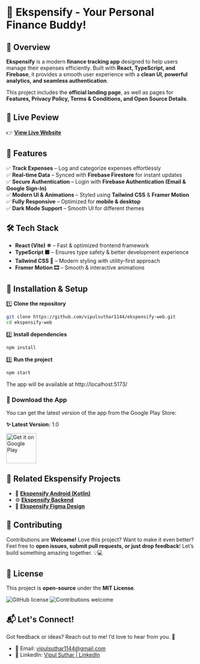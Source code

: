 # 🎉 Ekspensify - Your Personal Finance Buddy!

## **🚀 Overview**

**Ekspensify** is a modern **finance tracking app** designed to help users manage their expenses efficiently. Built with **React, TypeScript, and Firebase**, it provides a smooth user experience with a **clean UI, powerful analytics, and seamless authentication**.

This project includes the **official landing page**, as well as pages for **Features, Privacy Policy, Terms & Conditions, and Open Source Details**.

## 📌 Live Peview

👉 **[View Live Website](https://www.ekspensify.in/)**


## **🌟 Features**

✅ **Track Expenses** – Log and categorize expenses effortlessly  
✅ **Real-time Data** – Synced with **Firebase Firestore** for instant updates  
✅ **Secure Authentication** – Login with **Firebase Authentication (Email & Google Sign-In)**  
✅ **Modern UI & Animations** – Styled using **Tailwind CSS** & **Framer Motion**  
✅ **Fully Responsive** – Optimized for **mobile & desktop**  
✅ **Dark Mode Support** – Smooth UI for different themes  


## 🛠️ Tech Stack

- **React (Vite) ⚛️** – Fast & optimized frontend framework  
- **TypeScript 🟦** – Ensures type safety & better development experience  
- **Tailwind CSS 🎨** – Modern styling with utility-first approach  
- **Framer Motion 🎞️** – Smooth & interactive animations


## **🔧 Installation & Setup**

1️⃣ **Clone the repository**  
```sh
git clone https://github.com/vipulsuthar1144/ekspensify-web.git
cd ekspensify-web
```

2️⃣ **Install dependencies**
```sh
npm install
```

3️⃣ **Run the project**
```sh
npm start
```

The app will be available at http://localhost:5173/


### **🎉 Download the App**
You can get the latest version of the app from the Google Play Store:

**✨ Latest Version:** 1.0

[<img src="https://play.google.com/intl/en_us/badges/static/images/badges/en_badge_web_generic.png" alt="Get it on Google Play" height="80"/>](https://play.google.com/store/apps/details?id=com.ekspensify.com)


## **🔗 Related Ekspensify Projects**
- 📱 [**Ekspensify Android (Kotlin)**](https://github.com/memeusix/ekspensify-android) 
- ⚙️ [**Ekspensify Backend**](https://github.com/gokulsuthar22/ekspensify-backend)  
- 🎨 [**Ekspensify Figma Design**](https://www.figma.com/design/JUNZ9Y8HSQa3jphi2kI5eK/Ekspensify?node-id=0-1&p=f&t=PUu5R2fR9bRM8V28-0)


## **🤝 Contributing**
Contributions are **Welcome!**
Love this project? Want to make it even better? Feel free to **open issues, submit pull requests, or just drop feedback**! Let’s build something amazing together. 💡💻

## **📜 License**
This project is **open-source** under the **MIT License**.

![GitHub license](https://img.shields.io/badge/license-MIT-blue.svg)
![Contributions welcome](https://img.shields.io/badge/contributions-welcome-brightgreen.svg)


## **📬 Let's Connect!**

Got feedback or ideas? Reach out to me! I’d love to hear from you. 🎉

- 📧 Email: vipulsuthar1144@gmail.com
- 💼 LinkedIn: [Vipul Suthar | LinkedIn](https://www.linkedin.com/in/vipulsuthar1144/)
